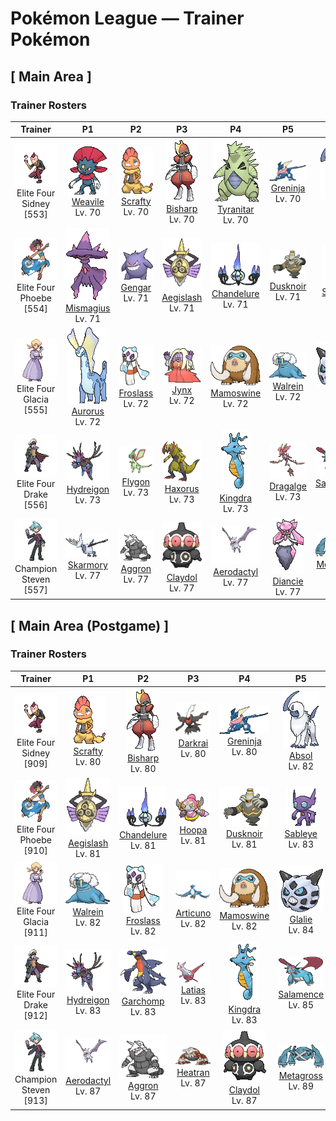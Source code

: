 # Pokémon League — Trainer Pokémon

## [ Main Area ]

### Trainer Rosters

| Trainer | P1 | P2 | P3 | P4 | P5 | P6 |
|:-------:|:--:|:--:|:--:|:--:|:--:|:--:|
| ![Elite Four Sidney](../../assets/important_trainers/sidney.png "Elite Four Sidney")<br>Elite Four Sidney [553] | <div class="sprite-cell">![Weavile](../../assets/sprites/weavile/front.gif "Weavile: They live in cold regions, forming groups of four or five that hunt prey with impressive coordination.")<br>[Weavile](../../pokemon/weavile.md)<br>Lv. 70</div> | <div class="sprite-cell">![Scrafty](../../assets/sprites/scrafty/front.gif "Scrafty: It can smash concrete blocks with its kicking attacks. The one with the biggest crest is the group leader.")<br>[Scrafty](../../pokemon/scrafty.md)<br>Lv. 70</div> | <div class="sprite-cell">![Bisharp](../../assets/sprites/bisharp/front.gif "Bisharp: Bisharp pursues prey in the company of a large group of Pawniard. Then Bisharp finishes off the prey.")<br>[Bisharp](../../pokemon/bisharp.md)<br>Lv. 70</div> | <div class="sprite-cell">![Tyranitar](../../assets/sprites/tyranitar/front.gif "Tyranitar: Tyranitar is so overwhelmingly powerful, it can bring down a whole mountain to make its nest. This Pokémon wanders about in mountains seeking new opponents to fight.")<br>[Tyranitar](../../pokemon/tyranitar.md)<br>Lv. 70</div> | <div class="sprite-cell">![Greninja](../../assets/sprites/greninja/front.gif "Greninja: It appears and vanishes with a ninja’s grace. It toys with its enemies using swift movements, while slicing them with throwing stars of sharpest water.")<br>[Greninja](../../pokemon/greninja.md)<br>Lv. 70</div> | <div class="sprite-cell">![Absol](../../assets/sprites/absol/front.gif "Absol: Absol has the ability to foretell the coming of natural disasters. It lives in a harsh, rugged mountain environment. This Pokémon very rarely ventures down from the mountains.")<br>[Absol](../../pokemon/absol.md)<br>Lv. 72</div> |
| ![Elite Four Phoebe](../../assets/important_trainers/phoebe.png "Elite Four Phoebe")<br>Elite Four Phoebe [554] | <div class="sprite-cell">![Mismagius](../../assets/sprites/mismagius/front.gif "Mismagius: Its cries sound like incantations to torment the foe. It appears where you least expect it.")<br>[Mismagius](../../pokemon/mismagius.md)<br>Lv. 71</div> | <div class="sprite-cell">![Gengar](../../assets/sprites/gengar/front.gif "Gengar: Sometimes, on a dark night, your shadow thrown by a streetlight will suddenly and startlingly overtake you. It is actually a Gengar running past you, pretending to be your shadow.")<br>[Gengar](../../pokemon/gengar.md)<br>Lv. 71</div> | <div class="sprite-cell">![Aegislash](../../assets/sprites/aegislash-shield/front.gif "Aegislash: Apparently, it can detect the innate qualities of leadership. According to legend, whoever it recognizes is destined to become king.")<br>[Aegislash](../../pokemon/aegislash-shield.md)<br>Lv. 71</div> | <div class="sprite-cell">![Chandelure](../../assets/sprites/chandelure/front.gif "Chandelure: The spirits burned up in its ominous flame lose their way and wander this world forever.")<br>[Chandelure](../../pokemon/chandelure.md)<br>Lv. 71</div> | <div class="sprite-cell">![Dusknoir](../../assets/sprites/dusknoir/front.gif "Dusknoir: The antenna on its head captures radio waves from the world of spirits that command it to take people there.")<br>[Dusknoir](../../pokemon/dusknoir.md)<br>Lv. 71</div> | <div class="sprite-cell">![Sableye](../../assets/sprites/sableye/front.gif "Sableye: Sableye digs the ground with sharpened claws to find rocks that it eats. Substances in the eaten rocks crystallize and rise up to the Pokémon’s body surface.")<br>[Sableye](../../pokemon/sableye.md)<br>Lv. 73</div> |
| ![Elite Four Glacia](../../assets/important_trainers/glacia.png "Elite Four Glacia")<br>Elite Four Glacia [555] | <div class="sprite-cell">![Aurorus](../../assets/sprites/aurorus/front.gif "Aurorus: Using its diamond-shaped crystals, it can instantly create a wall of ice to block an opponent’s attack.")<br>[Aurorus](../../pokemon/aurorus.md)<br>Lv. 72</div> | <div class="sprite-cell">![Froslass](../../assets/sprites/froslass/front.gif "Froslass: Legends in snowy regions say that a woman who was lost on an icy mountain was reborn as Froslass.")<br>[Froslass](../../pokemon/froslass.md)<br>Lv. 72</div> | <div class="sprite-cell">![Jynx](../../assets/sprites/jynx/front.gif "Jynx: Jynx walks rhythmically, swaying and shaking its hips as if it were dancing. Its motions are so bouncingly alluring, people seeing it are compelled to shake their hips without giving any thought to what they are doing.")<br>[Jynx](../../pokemon/jynx.md)<br>Lv. 72</div> | <div class="sprite-cell">![Mamoswine](../../assets/sprites/mamoswine/front.gif "Mamoswine: Its impressive tusks are made of ice. The population thinned when it turned warm after the ice age.")<br>[Mamoswine](../../pokemon/mamoswine.md)<br>Lv. 72</div> | <div class="sprite-cell">![Walrein](../../assets/sprites/walrein/front.gif "Walrein: Walrein swims all over in frigid seawater while crushing icebergs with its grand, imposing tusks. Its thick layer of blubber makes enemy attacks bounce off harmlessly.")<br>[Walrein](../../pokemon/walrein.md)<br>Lv. 72</div> | <div class="sprite-cell">![Glalie](../../assets/sprites/glalie/front.gif "Glalie: Glalie has the ability to freely control ice. For example, it can instantly freeze its prey solid. After immobilizing its prey in ice, this Pokémon enjoys eating it in leisurely fashion.")<br>[Glalie](../../pokemon/glalie.md)<br>Lv. 74</div> |
| ![Elite Four Drake](../../assets/important_trainers/drake.png "Elite Four Drake")<br>Elite Four Drake [556] | <div class="sprite-cell">![Hydreigon](../../assets/sprites/hydreigon/front.gif "Hydreigon: It responds to movement by attacking. This scary, three-headed Pokémon devours everything in its path!")<br>[Hydreigon](../../pokemon/hydreigon.md)<br>Lv. 73</div> | <div class="sprite-cell">![Flygon](../../assets/sprites/flygon/front.gif "Flygon: Flygon whips up a sandstorm by flapping its wings. The wings create a series of notes that sound like singing. Because the “singing” is the only thing that can be heard in a sandstorm, this Pokémon is said to be the desert spirit.")<br>[Flygon](../../pokemon/flygon.md)<br>Lv. 73</div> | <div class="sprite-cell">![Haxorus](../../assets/sprites/haxorus/front.gif "Haxorus: Their sturdy tusks will stay sharp even if used to cut steel beams. These Pokémon are covered in hard armor.")<br>[Haxorus](../../pokemon/haxorus.md)<br>Lv. 73</div> | <div class="sprite-cell">![Kingdra](../../assets/sprites/kingdra/front.gif "Kingdra: Kingdra sleeps on the seafloor where it is otherwise devoid of life. When a storm arrives, the Pokémon is said to awaken and wander about in search of prey.")<br>[Kingdra](../../pokemon/kingdra.md)<br>Lv. 73</div> | <div class="sprite-cell">![Dragalge](../../assets/sprites/dragalge/front.gif "Dragalge: Tales are told of ships that wander into seas where Dragalge live, never to return.")<br>[Dragalge](../../pokemon/dragalge.md)<br>Lv. 73</div> | <div class="sprite-cell">![Salamence](../../assets/sprites/salamence/front.gif "Salamence: By evolving into Salamence, this Pokémon finally realizes its long-held dream of growing wings. To express its joy, it flies and wheels all over the sky while spouting flames from its mouth.")<br>[Salamence](../../pokemon/salamence.md)<br>Lv. 75</div> |
| ![Champion Steven](../../assets/important_trainers/steven.png "Champion Steven")<br>Champion Steven [557] | <div class="sprite-cell">![Skarmory](../../assets/sprites/skarmory/front.gif "Skarmory: Skarmory’s steel wings become tattered and bashed in from repeated battles. Once a year, the battered wings grow back completely, restoring the cutting edges to their pristine state.")<br>[Skarmory](../../pokemon/skarmory.md)<br>Lv. 77</div> | <div class="sprite-cell">![Aggron](../../assets/sprites/aggron/front.gif "Aggron: Aggron is protective of its environment. If its mountain is ravaged by a landslide or a fire, this Pokémon will haul topsoil to the area, plant trees, and beautifully restore its own territory.")<br>[Aggron](../../pokemon/aggron.md)<br>Lv. 77</div> | <div class="sprite-cell">![Claydol](../../assets/sprites/claydol/front.gif "Claydol: Claydol is an enigma that appeared from a clay statue made by an ancient civilization dating back 20,000 years. This Pokémon shoots beams from both its hands.")<br>[Claydol](../../pokemon/claydol.md)<br>Lv. 77</div> | <div class="sprite-cell">![Aerodactyl](../../assets/sprites/aerodactyl/front.gif "Aerodactyl: Aerodactyl is a Pokémon from the age of dinosaurs. It was regenerated from genetic material extracted from amber. It is imagined to have been the king of the skies in ancient times.")<br>[Aerodactyl](../../pokemon/aerodactyl.md)<br>Lv. 77</div> | <div class="sprite-cell">![Diancie](../../assets/sprites/diancie/front.gif "Diancie: It can instantly create many diamonds by compressing the carbon in the air between its hands.")<br>[Diancie](../../pokemon/diancie.md)<br>Lv. 77</div> | <div class="sprite-cell">![Metagross](../../assets/sprites/metagross/front.gif "Metagross: Metagross is the result of two Metang achieving fusion. When hunting, this Pokémon pins the prey to the ground under its massive body. It then eats the helpless victim using the large mouth on its stomach.")<br>[Metagross](../../pokemon/metagross.md)<br>Lv. 79</div> |

## [ Main Area (Postgame) ]

### Trainer Rosters

| Trainer | P1 | P2 | P3 | P4 | P5 | P6 |
|:-------:|:--:|:--:|:--:|:--:|:--:|:--:|
| ![Elite Four Sidney](../../assets/important_trainers/sidney.png "Elite Four Sidney")<br>Elite Four Sidney [909] | <div class="sprite-cell">![Scrafty](../../assets/sprites/scrafty/front.gif "Scrafty: It can smash concrete blocks with its kicking attacks. The one with the biggest crest is the group leader.")<br>[Scrafty](../../pokemon/scrafty.md)<br>Lv. 80</div> | <div class="sprite-cell">![Bisharp](../../assets/sprites/bisharp/front.gif "Bisharp: Bisharp pursues prey in the company of a large group of Pawniard. Then Bisharp finishes off the prey.")<br>[Bisharp](../../pokemon/bisharp.md)<br>Lv. 80</div> | <div class="sprite-cell">![Darkrai](../../assets/sprites/darkrai/front.gif "Darkrai: It can lull people to sleep and make them dream. It is active during nights of the new moon.")<br>[Darkrai](../../pokemon/darkrai.md)<br>Lv. 80</div> | <div class="sprite-cell">![Greninja](../../assets/sprites/greninja/front.gif "Greninja: It appears and vanishes with a ninja’s grace. It toys with its enemies using swift movements, while slicing them with throwing stars of sharpest water.")<br>[Greninja](../../pokemon/greninja.md)<br>Lv. 80</div> | <div class="sprite-cell">![Absol](../../assets/sprites/absol/front.gif "Absol: Absol has the ability to foretell the coming of natural disasters. It lives in a harsh, rugged mountain environment. This Pokémon very rarely ventures down from the mountains.")<br>[Absol](../../pokemon/absol.md)<br>Lv. 82</div> | <div class="sprite-cell">![Tyranitar](../../assets/sprites/tyranitar/front.gif "Tyranitar: Tyranitar is so overwhelmingly powerful, it can bring down a whole mountain to make its nest. This Pokémon wanders about in mountains seeking new opponents to fight.")<br>[Tyranitar](../../pokemon/tyranitar.md)<br>Lv. 82</div> |
| ![Elite Four Phoebe](../../assets/important_trainers/phoebe.png "Elite Four Phoebe")<br>Elite Four Phoebe [910] | <div class="sprite-cell">![Aegislash](../../assets/sprites/aegislash-shield/front.gif "Aegislash: Apparently, it can detect the innate qualities of leadership. According to legend, whoever it recognizes is destined to become king.")<br>[Aegislash](../../pokemon/aegislash-shield.md)<br>Lv. 81</div> | <div class="sprite-cell">![Chandelure](../../assets/sprites/chandelure/front.gif "Chandelure: The spirits burned up in its ominous flame lose their way and wander this world forever.")<br>[Chandelure](../../pokemon/chandelure.md)<br>Lv. 81</div> | <div class="sprite-cell">![Hoopa](../../assets/sprites/hoopa/front.gif "Hoopa: It is said to be able to seize anything it desires with its six rings and six huge arms. With its power sealed, it is transformed into a much smaller form.")<br>[Hoopa](../../pokemon/hoopa.md)<br>Lv. 81</div> | <div class="sprite-cell">![Dusknoir](../../assets/sprites/dusknoir/front.gif "Dusknoir: The antenna on its head captures radio waves from the world of spirits that command it to take people there.")<br>[Dusknoir](../../pokemon/dusknoir.md)<br>Lv. 81</div> | <div class="sprite-cell">![Sableye](../../assets/sprites/sableye/front.gif "Sableye: Sableye digs the ground with sharpened claws to find rocks that it eats. Substances in the eaten rocks crystallize and rise up to the Pokémon’s body surface.")<br>[Sableye](../../pokemon/sableye.md)<br>Lv. 83</div> | <div class="sprite-cell">![Gengar](../../assets/sprites/gengar/front.gif "Gengar: Sometimes, on a dark night, your shadow thrown by a streetlight will suddenly and startlingly overtake you. It is actually a Gengar running past you, pretending to be your shadow.")<br>[Gengar](../../pokemon/gengar.md)<br>Lv. 83</div> |
| ![Elite Four Glacia](../../assets/important_trainers/glacia.png "Elite Four Glacia")<br>Elite Four Glacia [911] | <div class="sprite-cell">![Walrein](../../assets/sprites/walrein/front.gif "Walrein: Walrein swims all over in frigid seawater while crushing icebergs with its grand, imposing tusks. Its thick layer of blubber makes enemy attacks bounce off harmlessly.")<br>[Walrein](../../pokemon/walrein.md)<br>Lv. 82</div> | <div class="sprite-cell">![Froslass](../../assets/sprites/froslass/front.gif "Froslass: Legends in snowy regions say that a woman who was lost on an icy mountain was reborn as Froslass.")<br>[Froslass](../../pokemon/froslass.md)<br>Lv. 82</div> | <div class="sprite-cell">![Articuno](../../assets/sprites/articuno/front.gif "Articuno: Articuno is a legendary bird Pokémon that can control ice. The flapping of its wings chills the air. As a result, it is said that when this Pokémon flies, snow will fall.")<br>[Articuno](../../pokemon/articuno.md)<br>Lv. 82</div> | <div class="sprite-cell">![Mamoswine](../../assets/sprites/mamoswine/front.gif "Mamoswine: Its impressive tusks are made of ice. The population thinned when it turned warm after the ice age.")<br>[Mamoswine](../../pokemon/mamoswine.md)<br>Lv. 82</div> | <div class="sprite-cell">![Glalie](../../assets/sprites/glalie/front.gif "Glalie: Glalie has the ability to freely control ice. For example, it can instantly freeze its prey solid. After immobilizing its prey in ice, this Pokémon enjoys eating it in leisurely fashion.")<br>[Glalie](../../pokemon/glalie.md)<br>Lv. 84</div> | <div class="sprite-cell">![Abomasnow](../../assets/sprites/abomasnow/front.gif "Abomasnow: It lives a quiet life on mountains that are perpetually covered in snow. It hides itself by whipping up blizzards.")<br>[Abomasnow](../../pokemon/abomasnow.md)<br>Lv. 84</div> |
| ![Elite Four Drake](../../assets/important_trainers/drake.png "Elite Four Drake")<br>Elite Four Drake [912] | <div class="sprite-cell">![Hydreigon](../../assets/sprites/hydreigon/front.gif "Hydreigon: It responds to movement by attacking. This scary, three-headed Pokémon devours everything in its path!")<br>[Hydreigon](../../pokemon/hydreigon.md)<br>Lv. 83</div> | <div class="sprite-cell">![Garchomp](../../assets/sprites/garchomp/front.gif "Garchomp: It flies at speeds equal to a jet fighter plane. It never allows its prey to escape.")<br>[Garchomp](../../pokemon/garchomp.md)<br>Lv. 83</div> | <div class="sprite-cell">![Latias](../../assets/sprites/latias/front.gif "Latias: Latias is highly intelligent and capable of understanding human speech. It is covered with a glass-like down. The Pokémon enfolds its body with its down and refracts light to alter its appearance.")<br>[Latias](../../pokemon/latias.md)<br>Lv. 83</div> | <div class="sprite-cell">![Kingdra](../../assets/sprites/kingdra/front.gif "Kingdra: Kingdra sleeps on the seafloor where it is otherwise devoid of life. When a storm arrives, the Pokémon is said to awaken and wander about in search of prey.")<br>[Kingdra](../../pokemon/kingdra.md)<br>Lv. 83</div> | <div class="sprite-cell">![Salamence](../../assets/sprites/salamence/front.gif "Salamence: By evolving into Salamence, this Pokémon finally realizes its long-held dream of growing wings. To express its joy, it flies and wheels all over the sky while spouting flames from its mouth.")<br>[Salamence](../../pokemon/salamence.md)<br>Lv. 85</div> | <div class="sprite-cell">![Latios](../../assets/sprites/latios/front.gif "Latios: Latios will only open its heart to a Trainer with a compassionate spirit. This Pokémon can fly faster than a jet plane by folding its forelegs to minimize air resistance.")<br>[Latios](../../pokemon/latios.md)<br>Lv. 85</div> |
| ![Champion Steven](../../assets/important_trainers/steven.png "Champion Steven")<br>Champion Steven [913] | <div class="sprite-cell">![Aerodactyl](../../assets/sprites/aerodactyl/front.gif "Aerodactyl: Aerodactyl is a Pokémon from the age of dinosaurs. It was regenerated from genetic material extracted from amber. It is imagined to have been the king of the skies in ancient times.")<br>[Aerodactyl](../../pokemon/aerodactyl.md)<br>Lv. 87</div> | <div class="sprite-cell">![Aggron](../../assets/sprites/aggron/front.gif "Aggron: Aggron is protective of its environment. If its mountain is ravaged by a landslide or a fire, this Pokémon will haul topsoil to the area, plant trees, and beautifully restore its own territory.")<br>[Aggron](../../pokemon/aggron.md)<br>Lv. 87</div> | <div class="sprite-cell">![Heatran](../../assets/sprites/heatran/front.gif "Heatran: Boiling blood, like magma, circulates through its body. It makes its dwelling place in volcanic caves.")<br>[Heatran](../../pokemon/heatran.md)<br>Lv. 87</div> | <div class="sprite-cell">![Claydol](../../assets/sprites/claydol/front.gif "Claydol: Claydol is an enigma that appeared from a clay statue made by an ancient civilization dating back 20,000 years. This Pokémon shoots beams from both its hands.")<br>[Claydol](../../pokemon/claydol.md)<br>Lv. 87</div> | <div class="sprite-cell">![Metagross](../../assets/sprites/metagross/front.gif "Metagross: Metagross is the result of two Metang achieving fusion. When hunting, this Pokémon pins the prey to the ground under its massive body. It then eats the helpless victim using the large mouth on its stomach.")<br>[Metagross](../../pokemon/metagross.md)<br>Lv. 89</div> | <div class="sprite-cell">![Diancie](../../assets/sprites/diancie/front.gif "Diancie: It can instantly create many diamonds by compressing the carbon in the air between its hands.")<br>[Diancie](../../pokemon/diancie.md)<br>Lv. 89</div> |

